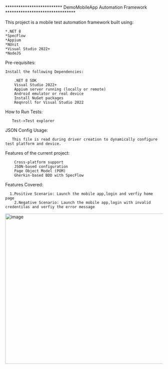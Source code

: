**************************   DemoMobileApp Automation Framework ********************************

This project is a mobile test automation framework built using:

	*.NET 8
	*SpecFlow
	*Appium
	*NUnit
	*Visual Studio 2022+
	*NodeJS

Pre-requisites:

    Install the following Dependencies:

	    .NET 8 SDK
		Visual Studio 2022+
		Appium server running (locally or remote)
		Android emulator or real device
		Install NuGet packages
		Reqnroll for Visual Studio 2022      

How to Run Tests:

       Test->Test explorer
	   
JSON Config Usage:

	   This file is read during driver creation to dynamically configure test platform and device.

Features of the current project:

		Cross-platform support
		JSON-based configuration
		Page Object Model (POM)
		Gherkin-based BDD with SpecFlow

Features Covered:

      1.Positive Scenario: Launch the mobile app,login and verfiy home page
	    2.Negative Scenario: Launch the mobile app,login with invalid credentilas and verfiy the error message

<img width="1651" height="480" alt="image" src="https://github.com/user-attachments/assets/90e387bf-69d9-4517-980d-9ff03e8eb83a" />



